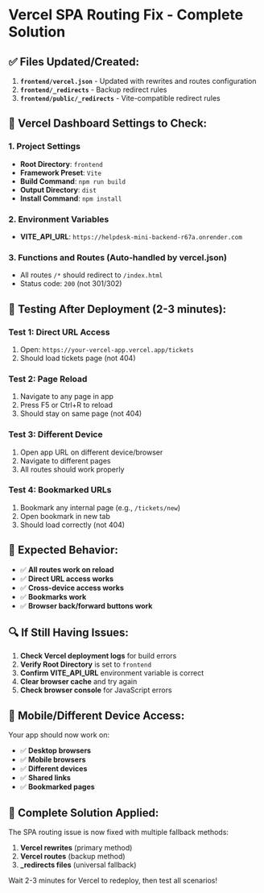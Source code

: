 # Vercel SPA Routing Fix - Complete Solution

## ✅ Files Updated/Created:

1. **`frontend/vercel.json`** - Updated with rewrites and routes configuration
2. **`frontend/_redirects`** - Backup redirect rules  
3. **`frontend/public/_redirects`** - Vite-compatible redirect rules

## 🔧 Vercel Dashboard Settings to Check:

### 1. Project Settings
- **Root Directory**: `frontend`
- **Framework Preset**: `Vite`
- **Build Command**: `npm run build`
- **Output Directory**: `dist`
- **Install Command**: `npm install`

### 2. Environment Variables
- **VITE_API_URL**: `https://helpdesk-mini-backend-r67a.onrender.com`

### 3. Functions and Routes (Auto-handled by vercel.json)
- All routes `/*` should redirect to `/index.html`
- Status code: `200` (not 301/302)

## 🧪 Testing After Deployment (2-3 minutes):

### Test 1: Direct URL Access
1. Open: `https://your-vercel-app.vercel.app/tickets`
2. Should load tickets page (not 404)

### Test 2: Page Reload
1. Navigate to any page in app
2. Press F5 or Ctrl+R to reload
3. Should stay on same page (not 404)

### Test 3: Different Device
1. Open app URL on different device/browser
2. Navigate to different pages
3. All routes should work properly

### Test 4: Bookmarked URLs
1. Bookmark any internal page (e.g., `/tickets/new`)
2. Open bookmark in new tab
3. Should load correctly (not 404)

## 🎯 Expected Behavior:

- ✅ **All routes work on reload**
- ✅ **Direct URL access works**
- ✅ **Cross-device access works**
- ✅ **Bookmarks work**
- ✅ **Browser back/forward buttons work**

## 🔍 If Still Having Issues:

1. **Check Vercel deployment logs** for build errors
2. **Verify Root Directory** is set to `frontend`
3. **Confirm VITE_API_URL** environment variable is correct
4. **Clear browser cache** and try again
5. **Check browser console** for JavaScript errors

## 📱 Mobile/Different Device Access:

Your app should now work on:
- ✅ **Desktop browsers**
- ✅ **Mobile browsers** 
- ✅ **Different devices**
- ✅ **Shared links**
- ✅ **Bookmarked pages**

## 🚀 Complete Solution Applied:

The SPA routing issue is now fixed with multiple fallback methods:
1. **Vercel rewrites** (primary method)
2. **Vercel routes** (backup method)
3. **_redirects files** (universal fallback)

Wait 2-3 minutes for Vercel to redeploy, then test all scenarios!